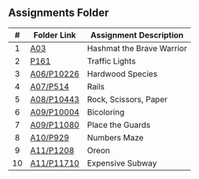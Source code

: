 ##  Assignments Folder

|   #   | Folder Link                                                                                    | Assignment Description    |
| :---: | ---------------------------------------------------------------------------------------------- | ------------------------- |
|   1   | [A03](https://github.com/klpulliam-37/4883-PT-pulliam/tree/main/Assignments/A03)               | Hashmat the Brave Warrior |
|   2   | [P161](https://github.com/klpulliam-37/4883-PT-pulliam/tree/main/Assignments/P161)             | Traffic Lights            |
|   3   | [A06/P10226](https://github.com/klpulliam-37/4883-PT-pulliam/tree/main/Assignments/A06)        | Hardwood Species          |
|   4   | [A07/P514](https://github.com/klpulliam-37/4883-PT-pulliam/tree/main/Assignments/A07)          | Rails                     |
|   5   | [A08/P10443](https://github.com/klpulliam-37/4883-PT-pulliam/tree/main/Assignments/A08)        | Rock, Scissors, Paper     |
|   6   | [A09/P10004](https://github.com/klpulliam-37/4883-PT-pulliam/tree/main/Assignments/A09/P10004) | Bicoloring                |
|   7   | [A09/P11080](https://github.com/klpulliam-37/4883-PT-pulliam/tree/main/Assignments/A09/P11080) | Place the Guards          |
|   8   | [A10/P929](https://github.com/klpulliam-37/4883-PT-pulliam/tree/main/Assignments/A10/P929)     | Numbers Maze              |
|   9   | [A11/P1208](https://github.com/klpulliam-37/4883-PT-pulliam/tree/main/Assignments/A11/P1208)   | Oreon                     |
|  10   | [A11/P11710](https://github.com/klpulliam-37/4883-PT-pulliam/tree/main/Assignments/A11/P11710) | Expensive Subway          |